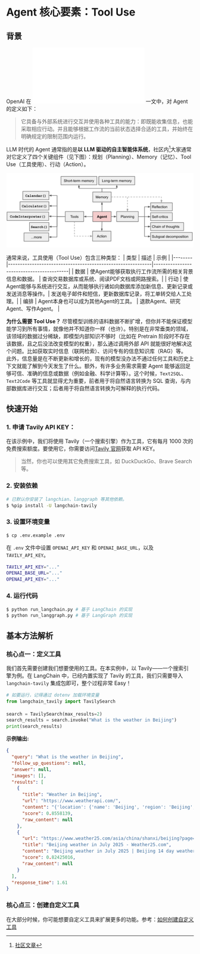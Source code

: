 # Agent 核心要素：Tool Use

## 背景
OpenAI 在 ![“A pratical guide to building agents”](../../../docs/pdf/a-practical-guide-to-building-agents.pdf) 一文中，对 Agent 的定义如下：

> 它具备与外部系统进行交互并使用各种工具的能力：即既能收集信息，也能采取相应行动。并且能够根据工作流的当前状态选择合适的工具，并始终在明确规定的限制范围内运行。

LLM 时代的 Agent 通常指的是**以 LLM 驱动的自主智能体系统**，社区内[^1]大家通常对它定义了四个关键组件（见下图）：规划（Planning）、Memory（记忆）、Tool Use（工具使用）、行动（Action）。

![Figure 1: Agent System](../../../assets/agent_system.png)

通常来说，工具使用（Tool Use）包含三种类型：
| 类型   | 描述                                                         | 示例                                     |
|--------|------------------------------------------------------------|------------------------------------------|
| 数据   | 使Agent能够获取执行工作流所需的相关背景信息和数据。         | 查询交易数据库或系统、阅读PDF文档或网路搜索。|
| 行动   | 使Agent能够与系统进行交互，从而能够执行诸如向数据库添加新信息、更新记录或发送消息等操作。| 发送电子邮件和短信，更新数据库记录，将工单转交给人工处理。|
| 编排   | Agent本身也可以成为其他Agent的工具。                       | 退款Agent、研究Agent、写作Agent。         |

**为什么需要 Tool Use？**
尽管模型训练的语料数据不断扩增，但你并不能保证模型能学习到所有事情，就像他并不知道你一样（也许）。特别是在非常垂类的领域，该领域的数据过分稀缺，即模型内部知识不够时（比如在 Pretrain 阶段时不存在该数据，且之后没法改变模型的权重），那么通过调用外部 API 就能很好地解决这个问题。比如获取实时信息（联网检索）、访问专有的信息知识库（RAG）等。<br>
此外，信息量是在不断更新和增长的，现有的模型没办法不通过任何工具和历史上下文就能了解到今天发生了什么。额外，有许多业务需求需要 Agent 能够返回足够可信、准确的信息或数据（例如金融、科学计算等）。这个时候，`Text2SQL`、`Text2Code` 等工具就显得尤为重要，前者用于将自然语言转换为 SQL 查询，与内部数据库进行交互；后者用于将自然语言转换为可解释的执行代码。

## 快速开始
### 1. 申请 Tavily API KEY：
在该示例中，我们将使用 Tavily（一个搜索引擎）作为工具，它有每月 1000 次的免费搜索额度。要使用它，你需要访问[Tavily 官网](https://app.tavily.com/sign-in)获取 API KEY。
> 当然，你也可以使用其它免费搜索工具，如 DuckDuckGo、Brave Search 等。

### 2. 安装依赖
```bash
# 已默认你安装了 langchian、langgraph 等其他依赖。
$ %pip install -U langchain-tavily
```

### 3. 设置环境变量
```bash
$ cp .env.example .env
```
在 `.env` 文件中设置 `OPENAI_API_KEY` 和 `OPENAI_BASE_URL`，以及 `TAVILY_API_KEY`。
```bash
TAVILY_API_KEY="..."
OPENAI_BASE_URL="..."
OPENAI_API_KEY="..."
```

### 4. 运行代码
```bash
$ python run_langchain.py # 基于 LangChain 的实现
$ python run_langgraph.py # 基于 LangGraph 的实现
```

## 基本方法解析
### 核心点一：定义工具
我们首先需要创建我们想要使用的工具。在本实例中，以 Tavily——一个搜索引擎为例。在 LangChain 中，已经内置实现了 Tavily 的工具，我们只需要导入 `langchain-tavily` 集成包即可，整个过程非常 Easy！
```python
# 如要运行，记得通过 dotenv 加载环境变量
from langchain_tavily import TavilySearch

search = TavilySearch(max_results=2)
search_results = search.invoke("What is the weather in Beijing")
print(search_results)
```
**示例输出:**
```json
{
  "query": "What is the weather in Beijing",
  "follow_up_questions": null,
  "answer": null,
  "images": [],
  "results": [
    {
      "title": "Weather in Beijing",
      "url": "https://www.weatherapi.com/",
      "content": "{'location': {'name': 'Beijing', 'region': 'Beijing', 'country': 'China', 'lat': 39.9289, 'lon': 116.3883, 'tz_id': 'Asia/Shanghai', 'localtime_epoch': 1752929004, 'localtime': '2025-07-19 20:43'}, 'current': {'last_updated_epoch': 1752928200, 'last_updated': '2025-07-19 20:30', 'temp_c': 28.2, 'temp_f': 82.8, 'is_day': 0, 'condition': {'text': 'Light rain', 'icon': '//cdn.weatherapi.com/weather/64x64/night/296.png', 'code': 1183}, 'wind_mph': 2.5, 'wind_kph': 4.0, 'wind_degree': 325, 'wind_dir': 'NW', 'pressure_mb': 1003.0, 'pressure_in': 29.62, 'precip_mm': 0.04, 'precip_in': 0.0, 'humidity': 84, 'cloud': 0, 'feelslike_c': 28.5, 'feelslike_f': 83.4, 'windchill_c': 31.2, 'windchill_f': 88.1, 'heatindex_c': 32.6, 'heatindex_f': 90.6, 'dewpoint_c': 17.9, 'dewpoint_f': 64.3, 'vis_km': 10.0, 'vis_miles': 6.0, 'uv': 0.0, 'gust_mph': 3.7, 'gust_kph': 6.0}}",
      "score": 0.8558139,
      "raw_content": null
    },
    {
      "url": "https://www.weather25.com/asia/china/shanxi/beijing?page=month&month=July",
      "title": "Beijing weather in July 2025 - Weather25.com",
      "content": "Beijing weather in July 2025 | Beijing 14 day weather Beijing Image 3: weather in China Beijing weather in July 2025 The average weather in Beijing in July The weather in Beijing in July is very hot. You can expect about **3 to 8 days of rain** in Beijing during the month of July. Temperatures in Beijing in July Weather in Beijing in July - FAQ What is the average temperature in Beijing in July? The average temperature in Beijing in July is 73/93° F. On average, there are 6 rainy days in Beijing during July. The weather in Beijing in July is ok. On average, there are 0 snowy days in Beijing in July. More about the weather in Beijing",
      "score": 0.82425016,
      "raw_content": null
    }
  ],
  "response_time": 1.61
}
```

### 核心点三：创建自定义工具
在大部分时候，你可能想要自定义工具来扩展更多的功能。参考：[如何创建自定义工具](../../../docs/guide/how-to-create-tools.md)




[^1]: [社区文章](https://lilianweng.github.io/posts/2023-06-23-agent/#agent-system-overview)